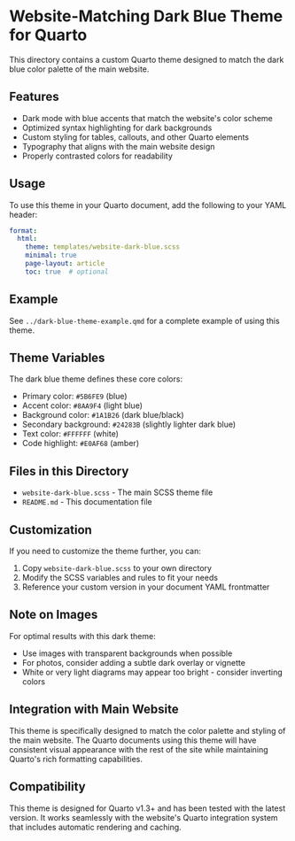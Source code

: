 # Website-Matching Dark Blue Theme for Quarto

This directory contains a custom Quarto theme designed to match the dark blue color palette of the main website.

## Features

- Dark mode with blue accents that match the website's color scheme
- Optimized syntax highlighting for dark backgrounds
- Custom styling for tables, callouts, and other Quarto elements
- Typography that aligns with the main website design
- Properly contrasted colors for readability

## Usage

To use this theme in your Quarto document, add the following to your YAML header:

```yaml
format:
  html:
    theme: templates/website-dark-blue.scss
    minimal: true
    page-layout: article
    toc: true  # optional
```

## Example

See `../dark-blue-theme-example.qmd` for a complete example of using this theme.

## Theme Variables

The dark blue theme defines these core colors:

- Primary color: `#5B6FE9` (blue)
- Accent color: `#8AA9F4` (light blue)
- Background color: `#1A1B26` (dark blue/black)
- Secondary background: `#24283B` (slightly lighter dark blue)
- Text color: `#FFFFFF` (white)
- Code highlight: `#E0AF68` (amber)

## Files in this Directory

- `website-dark-blue.scss` - The main SCSS theme file
- `README.md` - This documentation file

## Customization

If you need to customize the theme further, you can:

1. Copy `website-dark-blue.scss` to your own directory
2. Modify the SCSS variables and rules to fit your needs
3. Reference your custom version in your document YAML frontmatter

## Note on Images

For optimal results with this dark theme:

- Use images with transparent backgrounds when possible
- For photos, consider adding a subtle dark overlay or vignette
- White or very light diagrams may appear too bright - consider inverting colors

## Integration with Main Website

This theme is specifically designed to match the color palette and styling of the main website. The Quarto documents using this theme will have consistent visual appearance with the rest of the site while maintaining Quarto's rich formatting capabilities.

## Compatibility

This theme is designed for Quarto v1.3+ and has been tested with the latest version. It works seamlessly with the website's Quarto integration system that includes automatic rendering and caching.
